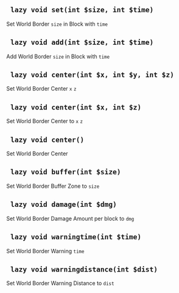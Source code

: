 ## ` lazy void set(int $size, int $time)`
Set World Border `size` in Block with `time`

## ` lazy void add(int $size, int $time)`
Add World Border `size` in Block with `time`

## ` lazy void center(int $x, int $y, int $z)`
Set World Border Center `x` `z`

## ` lazy void center(int $x, int $z)`
Set World Border Center to `x` `z`

## ` lazy void center()`
Set World Border Center

## ` lazy void buffer(int $size)`
Set World Border Buffer Zone to `size`

## ` lazy void damage(int $dmg)`
Set World Border Damage Amount per block to `dmg`

## ` lazy void warningtime(int $time)`
Set World Border Warning `time`

## ` lazy void warningdistance(int $dist)`
Set World Border Warning Distance to `dist`


